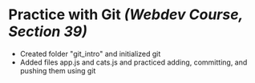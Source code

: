 # Practice with Git *(Webdev Course, Section 39)*

- Created folder "git_intro" and initialized git
- Added files app.js and cats.js and practiced adding, 
  committing, and pushing them using git
